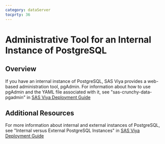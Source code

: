 ```yaml
---
category: dataServer
tocprty: 36
---
```


# Administrative Tool for an Internal Instance of PostgreSQL

## Overview

If you have an internal instance of PostgreSQL, SAS Viya provides a web-based administration tool, pgAdmin. 
For information about how to use pgAdmin and the YAML file associated with it, see "sas-crunchy-data-pgadmin" in 
[SAS Viya Deployment Guide](http://documentation.sas.com/?cdcId=itopscdc&cdcVersion=default&docsetId=itopssr&docsetTarget=n1rbbuql9epqa0n1pg3bvfx3dmvc.htm&locale=en)

## Additional Resources

For more information about internal and external instances of PostgreSQL, see "Internal versus External PostgreSQL Instances" in [SAS Viya Deployment Guide](http://documentation.sas.com/?cdcId=itopscdc&cdcVersion=default&docsetId=itopssr&docsetTarget=n1rbbuql9epqa0n1pg3bvfx3dmvc.htm&locale=en)